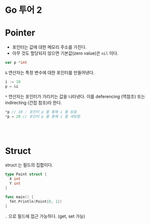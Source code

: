 # Go 투어 2



# Pointer

- 포인터는 값에 대한 메모리 주소를 가진다.
- 아무 것도 할당되지 않으면 기본값(zero value)은 `nil` 이다.

```go
var p *int
```

`&` 연산자는 특정 변수에 대한 포인터를 만들어낸다.

```go
i := 10
p = &i
```

`*` 연산자는 포인터가 가리키는 값을 나타낸다. 이를 deferencing (역참조) 또는 indirecting (간접 참조)라 한다.

```go
*p // 10 : 포인터 p 를 통해 i 를 읽음
*p = 20 // 포인터 p 를 통해 i 를 세팅함
```

<br />

<br />

# Struct

struct 는 필드의 집합이다.

```go
type Point struct {
  X int
  Y int
}

func main() {
  fmt.Println(Point{0, 1})
}
```

`.` 으로 필드에 접근 가능하다. (get, set 가능)

